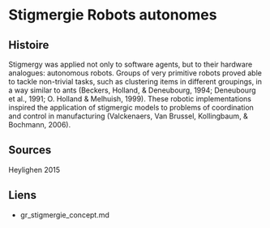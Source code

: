 # Stigmergie Robots autonomes

## Histoire

Stigmergy was applied not only to software agents, but to their hardware
analogues: autonomous robots. Groups of very primitive robots proved able to tackle
non-trivial tasks, such as clustering items in different groupings, in a way similar to ants
(Beckers, Holland, & Deneubourg, 1994; Deneubourg et al., 1991; O. Holland & Melhuish, 1999). These robotic implementations inspired the application of stigmergic
models to problems of coordination and control in manufacturing (Valckenaers, Van
Brussel, Kollingbaum, & Bochmann, 2006).

## Sources

Heylighen 2015

## Liens

- gr_stigmergie_concept.md
